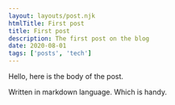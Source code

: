 ```yaml
---
layout: layouts/post.njk
htmlTitle: First post
title: First post
description: The first post on the blog
date: 2020-08-01
tags: ['posts', 'tech']
---
```


Hello, here is the body of the post.

Written in markdown language.
Which is handy.
